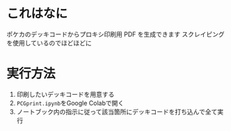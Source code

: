 # これはなに

ポケカのデッキコードからプロキシ印刷用 PDF を生成できます
スクレイピングを使用しているのでほどほどに

# 実行方法

1. 印刷したいデッキコードを用意する
2. `PCGprint.ipynb`をGoogle Colabで開く
3. ノートブック内の指示に従って該当箇所にデッキコードを打ち込んで全て実行